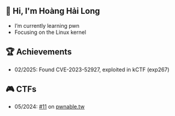 ## 👋 Hi, I'm Hoàng Hải Long
- I’m currently learning pwn
- Focusing on the Linux kernel

## 🏆 Achievements
- 02/2025: Found CVE-2023-52927, exploited in kCTF (exp267)

## 🎮 CTFs
- 05/2024: [#11](https://pwnable.tw/user/34817) on [pwnable.tw](https://pwnable.tw/user/rank)
<!--
<a href=#><img src="contributions.svg"></a>

![](https://komarev.com/ghpvc/?username=hoanghailongvn&color=brightgreen)

**seadragnol/seadragnol** is a ✨ _special_ ✨ repository because its `README.md` (this file) appears on your GitHub profile.

Here are some ideas to get you started:

- 🔭 I’m currently working on ...
- 🌱 I’m currently learning ...
- 👯 I’m looking to collaborate on ...
- 🤔 I’m looking for help with ...
- 💬 Ask me about ...
- 📫 How to reach me: ...
- 😄 Pronouns: ...
- ⚡ Fun fact: ...
-->

